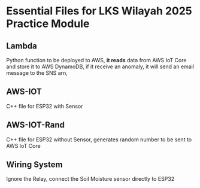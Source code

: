 # Essential Files for LKS Wilayah 2025 Practice Module

## Lambda
Python function to be deployed to AWS, **it reads** data from AWS IoT Core and store it to AWS DynamoDB, if it receive an anomaly, it will send an email message to the SNS arn, 

## AWS-IOT

C++ file for ESP32 with Sensor

## AWS-IOT-Rand

C++ file for ESP32 without Sensor, generates random number to be sent to AWS IoT Core

## Wiring System

Ignore the Relay, connect the Soil Moisture sensor directly to ESP32